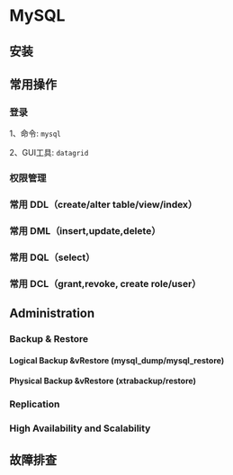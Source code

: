 # MySQL

## 安装

## 常用操作

### 登录

1、命令: `mysql`

2、GUI工具: `datagrid`

### 权限管理

### 常用 DDL（create/alter table/view/index）

### 常用 DML（insert,update,delete）

### 常用 DQL（select）

### 常用 DCL（grant,revoke, create role/user）

## Administration

### Backup & Restore

#### Logical Backup &vRestore (mysql_dump/mysql_restore)

#### Physical Backup &vRestore (xtrabackup/restore)

### Replication

### High Availability and Scalability

## 故障排查
